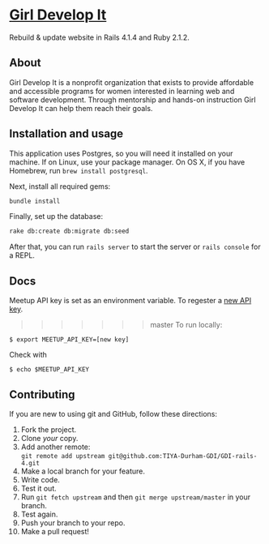 # [Girl Develop It](http://girl-develop-it.herokuapp.com)

Rebuild & update website in Rails 4.1.4 and Ruby 2.1.2.


## About

Girl Develop It is a nonprofit organization that exists to provide affordable and accessible programs for women interested in learning web and software development. Through mentorship and hands-on instruction Girl Develop It can help them reach their goals.


## Installation and usage

This application uses Postgres, so you will need it installed on your machine. If on Linux, use your package manager.
On OS X, if you have Homebrew, run `brew install postgresql`.

Next, install all required gems:

```sh
bundle install
```

Finally, set up the database:

```sh
rake db:create db:migrate db:seed
```

After that, you can run `rails server` to start the server or `rails console` for a REPL.


## Docs

Meetup API key is set as an environment variable. To regester a [new API key](https://secure.meetup.com/meetup_api/key/).

>>>>>>> master
To run locally:
```
$ export MEETUP_API_KEY=[new key]
```

Check with
```
$ echo $MEETUP_API_KEY
```


## Contributing

If you are new to using git and GitHub, follow these directions:

1. Fork the project.
2. Clone _your_ copy.
3. Add another remote:  
   `git remote add upstream git@github.com:TIYA-Durham-GDI/GDI-rails-4.git`
4. Make a local branch for your feature.
5. Write code.
6. Test it out.
7. Run `git fetch upstream` and then `git merge upstream/master` in your branch.
8. Test again.
9. Push your branch to your repo.
10. Make a pull request!
